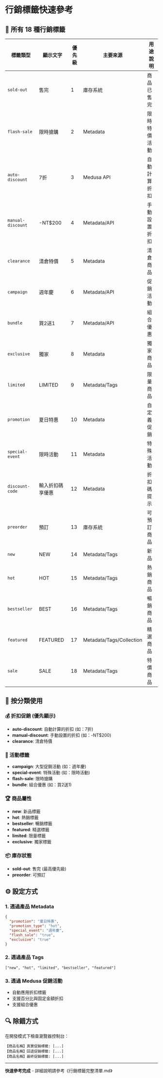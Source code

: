 # 行銷標籤快速參考

## 🚀 所有 18 種行銷標籤

| 標籤類型 | 顯示文字 | 優先級 | 主要來源 | 用途說明 |
|---------|---------|-------|---------|---------|
| `sold-out` | 售完 | 1 | 庫存系統 | 商品已售完 |
| `flash-sale` | 限時搶購 | 2 | Metadata | 限時特價活動 |
| `auto-discount` | 7折 | 3 | Medusa API | 自動計算折扣 |
| `manual-discount` | -NT$200 | 4 | Metadata/API | 手動設置折扣 |
| `clearance` | 清倉特價 | 5 | Metadata | 清倉商品 |
| `campaign` | 週年慶 | 6 | Metadata/API | 促銷活動 |
| `bundle` | 買2送1 | 7 | Metadata/API | 組合優惠 |
| `exclusive` | 獨家 | 8 | Metadata | 獨家商品 |
| `limited` | LIMITED | 9 | Metadata/Tags | 限量商品 |
| `promotion` | 夏日特惠 | 10 | Metadata | 自定義促銷 |
| `special-event` | 限時活動 | 11 | Metadata | 特殊活動 |
| `discount-code` | 輸入折扣碼享優惠 | 12 | Metadata | 折扣碼提示 |
| `preorder` | 預訂 | 13 | 庫存系統 | 可預訂商品 |
| `new` | NEW | 14 | Metadata/Tags | 新品 |
| `hot` | HOT | 15 | Metadata/Tags | 熱銷商品 |
| `bestseller` | BEST | 16 | Metadata/Tags | 暢銷商品 |
| `featured` | FEATURED | 17 | Metadata/Tags/Collection | 精選商品 |
| `sale` | SALE | 18 | Metadata/Tags | 特價商品 |

## 🎯 按分類使用

### 💰 折扣促銷 (優先顯示)
- **auto-discount**: 自動計算的折扣 (如：7折)
- **manual-discount**: 手動設置的折扣 (如：-NT$200)
- **clearance**: 清倉特價

### 🎪 活動標籤
- **campaign**: 大型促銷活動 (如：週年慶)
- **special-event**: 特殊活動 (如：限時活動)
- **flash-sale**: 限時搶購
- **bundle**: 組合優惠 (如：買2送1)

### 🏆 商品屬性
- **new**: 新品標籤
- **hot**: 熱銷標籤  
- **bestseller**: 暢銷標籤
- **featured**: 精選標籤
- **limited**: 限量標籤
- **exclusive**: 獨家標籤

### 📦 庫存狀態
- **sold-out**: 售完 (最高優先級)
- **preorder**: 可預訂

## ⚙️ 設定方式

### 1. 透過產品 Metadata
```json
{
  "promotion": "夏日特惠",
  "promotion_type": "hot",
  "special_event": "週年慶",
  "flash_sale": "true",
  "exclusive": "true"
}
```

### 2. 透過產品 Tags
```
["new", "hot", "limited", "bestseller", "featured"]
```

### 3. 透過 Medusa 促銷活動
- 自動應用折扣標籤
- 支援百分比與固定金額折扣
- 支援組合優惠

## 🔍 除錯方式

在開發模式下檢查瀏覽器控制台：
```
【商品名稱】真實促銷標籤: [...]
【商品名稱】回退促銷標籤: [...]
【商品名稱】最終促銷標籤: [...]
```

---
**快速參考完成** - 詳細說明請參考《行銷標籤完整清單.md》
